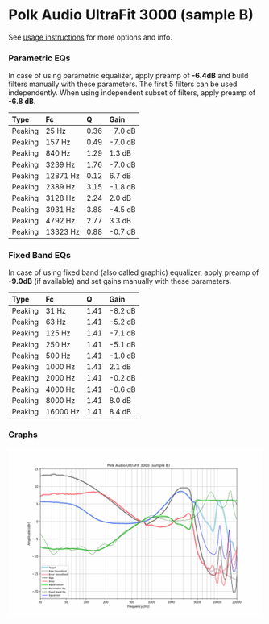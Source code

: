 # Polk Audio UltraFit 3000 (sample B)
See [usage instructions](https://github.com/jaakkopasanen/AutoEq#usage) for more options and info.

### Parametric EQs
In case of using parametric equalizer, apply preamp of **-6.4dB** and build filters manually
with these parameters. The first 5 filters can be used independently.
When using independent subset of filters, apply preamp of **-6.8 dB**.

| Type    | Fc       |    Q | Gain    |
|:--------|:---------|:-----|:--------|
| Peaking | 25 Hz    | 0.36 | -7.0 dB |
| Peaking | 157 Hz   | 0.49 | -7.0 dB |
| Peaking | 840 Hz   | 1.29 | 1.3 dB  |
| Peaking | 3239 Hz  | 1.76 | -7.0 dB |
| Peaking | 12871 Hz | 0.12 | 6.7 dB  |
| Peaking | 2389 Hz  | 3.15 | -1.8 dB |
| Peaking | 3128 Hz  | 2.24 | 2.0 dB  |
| Peaking | 3931 Hz  | 3.88 | -4.5 dB |
| Peaking | 4792 Hz  | 2.77 | 3.3 dB  |
| Peaking | 13323 Hz | 0.88 | -0.7 dB |

### Fixed Band EQs
In case of using fixed band (also called graphic) equalizer, apply preamp of **-9.0dB**
(if available) and set gains manually with these parameters.

| Type    | Fc       |    Q | Gain    |
|:--------|:---------|:-----|:--------|
| Peaking | 31 Hz    | 1.41 | -8.2 dB |
| Peaking | 63 Hz    | 1.41 | -5.2 dB |
| Peaking | 125 Hz   | 1.41 | -7.1 dB |
| Peaking | 250 Hz   | 1.41 | -5.1 dB |
| Peaking | 500 Hz   | 1.41 | -1.0 dB |
| Peaking | 1000 Hz  | 1.41 | 2.1 dB  |
| Peaking | 2000 Hz  | 1.41 | -0.2 dB |
| Peaking | 4000 Hz  | 1.41 | -0.6 dB |
| Peaking | 8000 Hz  | 1.41 | 8.0 dB  |
| Peaking | 16000 Hz | 1.41 | 8.4 dB  |

### Graphs
![](./Polk%20Audio%20UltraFit%203000%20(sample%20B).png)